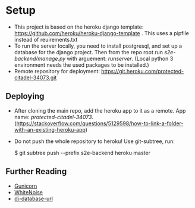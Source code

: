 # Setup

 - This project is based on the heroku django template: https://github.com/heroku/heroku-django-template . This uses a pipfile instead of reuirements.txt
 - To run the server locally, you need to install postgresql, and set up a database for the django project. Then from the repo root run *s2e-backend/manage.py* with arguement: *runserver*. (Local python 3 environment needs the used packages to be installed.)
 - Remote repository for deployment: https://git.heroku.com/protected-citadel-34073.git

## Deploying

- After cloning the main repo, add the heroku app to it as a remote. App name: *protected-citadel-34073*. (https://stackoverflow.com/questions/5129598/how-to-link-a-folder-with-an-existing-heroku-app)
- Do not push the whole repository to heroku! Use git-subtree, run:

    $ git subtree push --prefix s2e-backend heroku master


## Further Reading

- [Gunicorn](https://warehouse.python.org/project/gunicorn/)
- [WhiteNoise](https://warehouse.python.org/project/whitenoise/)
- [dj-database-url](https://warehouse.python.org/project/dj-database-url/)

